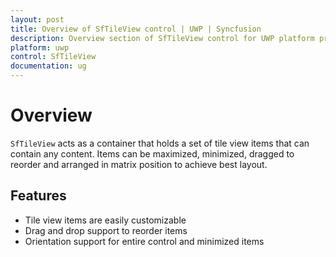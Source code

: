 ```yaml
---
layout: post
title: Overview of SfTileView control | UWP | Syncfusion
description: Overview section of SfTileView control for UWP platform provides details about its essential features
platform: uwp
control: SfTileView
documentation: ug
---
```


# Overview

`SfTileView` acts as a container that holds a set of tile view items that can contain any content. Items can be maximized, minimized, dragged to reorder and arranged in matrix position to achieve best layout.

## Features

* Tile view items are easily customizable
* Drag and drop support to reorder items 
* Orientation support for entire control and minimized items





